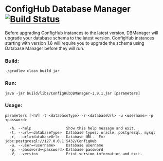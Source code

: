 # ConfigHub Database Manager [![Build Status](https://travis-ci.org/ConfigHubPub/Database-Manager.svg?branch=master)](https://travis-ci.org/ConfigHubPub/Database-Manager)

Before upgrading ConfigHub instances to the latest version, DBManager will upgrade your database schema to the
latest version.  ConfigHub instances starting with version 1.8 will require you to upgrade the schema using
Database Manager before they will run.

### Build:
`./gradlew clean build jar`

### Run:
`java -jar build/libs/ConfigHubDBManager-1.9.1.jar [parameters]`

### Usage: 
`parameters [-hV] -t <databaseType> -r <databaseUrl> -u <username> -p <password>`

```
  -h, --help                Show this help message and exit.
  -t, --url=<databaseType>  Database types: oracle, postgresql, mysql
  -r, --url=<databaseUrl>   Database URL.  Ex: jdbc:postgresql://127.0.0.1:5432/ConfigHub
  -u, --user=<username>     Database username  
  -p, --password=<password> Database password
  -V, --version             Print version information and exit.
```
